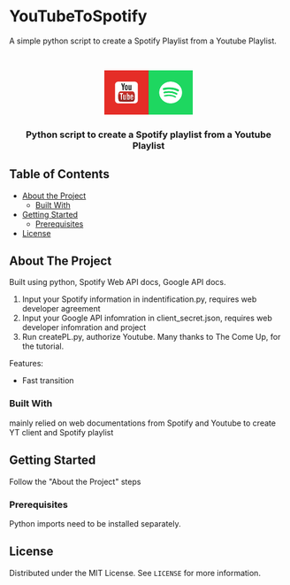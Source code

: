 # YouTubeToSpotify
A simple python script to create a Spotify Playlist from a Youtube Playlist.

<!-- PROJECT LOGO -->
<br />
<p align="center">
    <img src="image.png" alt="Logo" width="160" height="80">
  </a>

  <h3 align="center">Python script to create a Spotify playlist from a Youtube Playlist</h3>

</p>

<!-- TABLE OF CONTENTS -->
## Table of Contents

* [About the Project](#about-the-project)
  * [Built With](#built-with)
* [Getting Started](#getting-started)
  * [Prerequisites](#prerequisites)
* [License](#license)

<!-- ABOUT THE PROJECT -->
## About The Project

Built using python, Spotify Web API docs, Google API docs.
1. Input your Spotify information in indentification.py, requires web developer agreement
2. Input your Google API infomration in client_secret.json, requires web developer infomration and project
3. Run createPL.py, authorize Youtube.
Many thanks to The Come Up, for the tutorial.

Features:
* Fast transition

### Built With
mainly relied on web documentations from Spotify and Youtube to create YT client and Spotify playlist


<!-- GETTING STARTED -->
## Getting Started

Follow the "About the Project" steps

### Prerequisites

Python imports need to be installed separately.


<!-- LICENSE -->
## License

Distributed under the MIT License. See `LICENSE` for more information.


